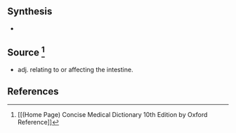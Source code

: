 ## Synthesis
- 
## Source [^1]
- adj. relating to or affecting the intestine.
## References

[^1]: [[(Home Page) Concise Medical Dictionary 10th Edition by Oxford Reference]]